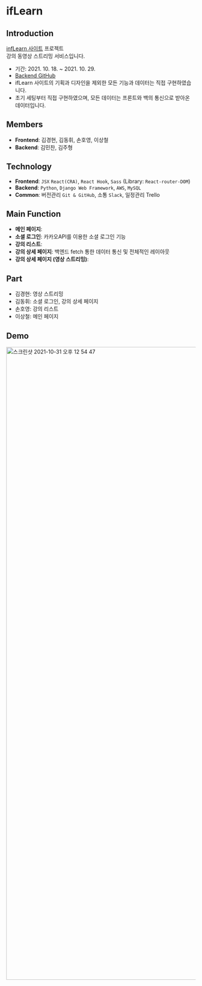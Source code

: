 # ifLearn

## Introduction
[ infLearn 사이트](https://www.inflearn.com/)  프로젝트<br>
강의 동영상 스트리밍 서비스입니다.
- 기간: 2021. 10. 18. ~ 2021. 10. 29.
- [Backend GitHub](https://github.com/wecode-bootcamp-korea/25-2nd-ifLearn-backend)
- ifLearn 사이트의 기획과 디자인을 제외한 모든 기능과 데이터는 직접 구현하였습니다.
- 초기 세팅부터 직접 구현하였으며, 모든 데이터는 프론트와 백의 통신으로 받아온 데이터입니다.

## Members
- **Frontend**: 김경현, 김동휘, 손호영, 이상철
- **Backend**: 김민찬, 김주형

## Technology
- **Frontend**: `JSX` `React(CRA)`, `React Hook`, `Sass` (Library: `React-router-DOM`)
- **Backend**: `Python`, `Django Web Framework`, `AWS`, `MySQL`
- **Common**: 버전관리 `Git & GitHub`, 소통 `Slack`, 일정관리 Trello

## Main Function
- **메인 페이지**: 
- **소셜 로그인**: 카카오API를 이용한 소셜 로그인 기능
- **강의 리스트**: 
- **강의 상세 페이지**: 백엔드 fetch 통한 데이터 통신 및 전체적인 레이아웃 
- **강의 상세 페이지 (영상 스트리밍)**: 

## Part
- 김경현: 영상 스트리밍
- 김동휘: 소셜 로그인, 강의 상세 페이지
- 손호영: 강의 리스트
- 이상철: 메인 페이지

## Demo
<img width="1682" alt="스크린샷 2021-10-31 오후 12 54 47" src="https://user-images.githubusercontent.com/81722144/139566782-b9b4eb2d-2cef-4a26-a561-fefd934f3d96.png">

